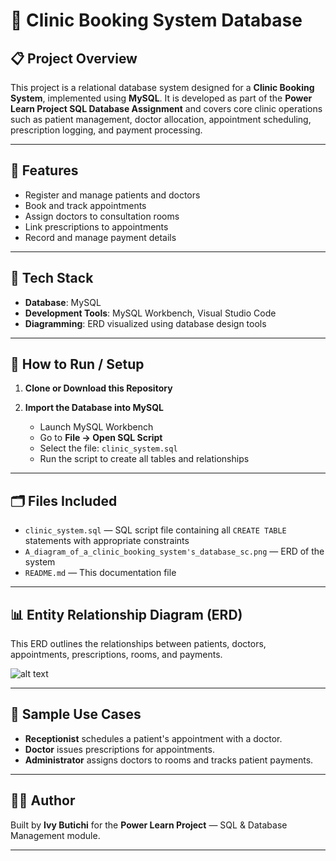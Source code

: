 # 🏥 Clinic Booking System Database

## 📋 Project Overview

This project is a relational database system designed for a **Clinic Booking System**, implemented using **MySQL**. It is developed as part of the **Power Learn Project SQL Database Assignment** and covers core clinic operations such as patient management, doctor allocation, appointment scheduling, prescription logging, and payment processing.

---

## 🎯 Features

- Register and manage patients and doctors
- Book and track appointments
- Assign doctors to consultation rooms
- Link prescriptions to appointments
- Record and manage payment details

---

## 🧱 Tech Stack

- **Database**: MySQL  
- **Development Tools**: MySQL Workbench, Visual Studio Code  
- **Diagramming**: ERD visualized using database design tools

---

## 🚀 How to Run / Setup

1. **Clone or Download this Repository**

2. **Import the Database into MySQL**

   - Launch MySQL Workbench
   - Go to **File → Open SQL Script**
   - Select the file: `clinic_system.sql`
   - Run the script to create all tables and relationships

---

## 🗂️ Files Included

- `clinic_system.sql` — SQL script file containing all `CREATE TABLE` statements with appropriate constraints
- `A_diagram_of_a_clinic_booking_system's_database_sc.png` — ERD of the system
- `README.md` — This documentation file

---

## 📊 Entity Relationship Diagram (ERD)

This ERD outlines the relationships between patients, doctors, appointments, prescriptions, rooms, and payments.

![alt text](clinic_erd.png-1.png)

---

## 📌 Sample Use Cases

- **Receptionist** schedules a patient's appointment with a doctor.
- **Doctor** issues prescriptions for appointments.
- **Administrator** assigns doctors to rooms and tracks patient payments.

---

## 👨‍💻 Author

Built by **Ivy Butichi** for the **Power Learn Project** — SQL & Database Management module.

---



[def]: clinic_erd.png.png